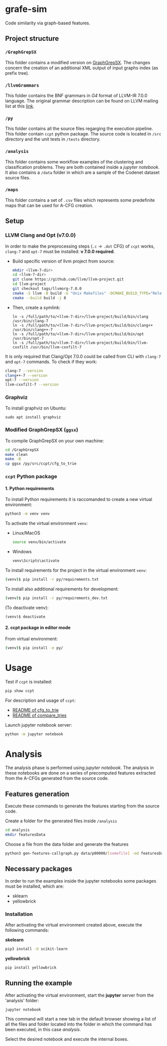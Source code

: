 # grafe-sim
Code similarity via graph-based features.

## Project structure

### ```/GraphGrepSX```

This folder contains a modified version on
[GraphGrepSX](https://github.com/InfOmics/GraphGrepSX). The changes concern
the creation of an additional XML output of input graphs index (as prefix tree).


### ```/llvmGrammars```
This folder contains the BNF grammars in *G4* format of LLVM-IR 7.0.0
language. The original grammar description can be found on LLVM mailing
list at this [link](https://lists.llvm.org/pipermail/llvm-dev/2018-June/123851.html).

### ```/py```
This folder contains all the source files regarging the execution pipeline.
This folder contain `ccpt` python package.
The source code is located in `/src` directory and the unit tests in
`/tests` directory.

### ```/analysis```
This folder contains some workflow examples of the clustering and classification
problems. They are both contained inside a *jupyter notebook*.
It also contains a `/data` folder in which are a sample of the Codenet dataset source files.

### ```/maps```

This folder contains a set of ```.csv``` files which represents
some predefinite maps that can be used for A-CFG creation.
## Setup

<!-- In order to install and use `ccpt` follow the following steps:

1. Install python requirements
2. Install OS requirements: clang/opt v7.0.0, graphviz
3. Install `ccpt` package in editor mode
4. Compile GraphGrepSX on your own machine
....
....

-->

### LLVM Clang and Opt (v7.0.0)
<!--
Also required:.
 - `clang` (1:14.0-55~exp2)
 - `opt` (3.19-2)
 - `graphviz` (2.42.2-6)
-->
In order to make the preprocessing steps (`.c` $\rightarrow$ `.dot` CFG)
of `ccpt` works, `clang-7` and `opt-7` must be installed: **v 7.0.0 required**.

- Build specific version of llvm project from source:

    ```sh
    mkdir <llvm-7-dir>
    cd <llvm-7-dir>
    git clone https://github.com/llvm/llvm-project.git
    cd llvm-project
    git checkout tags/llvmorg-7.0.0
    cmake -S llvm -B build -G "Unix Makefiles" -DCMAKE_BUILD_TYPE="Release" -DLLVM_ENABLE_PROJECTS=clang
    cmake --build build -j 8
    ```
- Then, create a symlink:
    ```
    ln -s /full/path/to/<llvm-7-dir>/llvm-project/build/bin/clang /usr/bin/clang-7
    ln -s /full/path/to/<llvm-7-dir>/llvm-project/build/bin/clang++ /usr/bin/clang++-7
    ln -s /full/path/to/<llvm-7-dir>/llvm-project/build/bin/opt /usr/bin/opt-7
    ln -s /full/path/to/<llvm-7-dir>/llvm-project/build/bin/llvm-cxxfilt /usr/bin/llvm-cxxfilt-7
    ```

<!--Follow the instruction for your OS to install Clang and Opt.-->

It is only required that Clang/Opt 7.0.0 could be called from CLI with `clang-7`
and `opt-7` commands. To check if they work:
```sh
clang-7 --version
clang++-7 --version
opt-7 --version
llvm-cxxfilt-7 --version
```

### Graphviz
To install graphviz on Ubuntu:
```
sudo apt install graphviz
```

### Modified GraphGrepSX (```ggsx```)

To compile GraphGrepSX on your own machine:
```sh
cd /GraphGrepSX
make clean
make -B
cp ggsx /py/src/ccpt/cfg_to_trie
```
<!-- TODO: check last step with new project structure. -->

### ```ccpt``` Python package

#### 1. Python requirements

To install Python requirements it is raccomanded to create a new virtual
environment:
```sh
python3 -m venv venv
```
To activate the virtual environment `venv`:
- Linux/MacOS

    ```sh
    source venv/bin/activate
    ```
- Windows

    ```sh
    venv\Scripts\activate
    ```
To install requirements for the project in the virtual environment
`venv`:
```sh
(venv)$ pip install -r py/requirements.txt
```
To install also additional requirements for development:
```sh
(venv)$ pip install -r py/requirements_dev.txt
```

(To deactivate venv):
```
(venv)$ deactivate

```
#### 2. ccpt package in editor mode

From virtual environment:
```sh
(venv)$ pip install -e py/
```

<!-- README OLD -->

<!--
This folder contains the following modules:
- `aug.py`

    Starting from the RAW CFG (as a`.dot` file) produced by CLANG compilation produces a new `.dot` file containing a modified/augmented CFG created using information given by `iv.py` module.\
    (**in the future**) CFG production can be parametrized.

- `iv.py`

    This module provide a `parse(instruction)` method that takes as input a single LLVM-IR instruction and returns a set of tuples, each of them describes an information about the instruction.

    It uses antlr4 python parser, that requires `antlr4-python3-runtime`:
    ```
    pip install antlr4-python3-runtime
    ```
- `pre-processing.py`

    Starting from `.c` produces a set of `.dot` files (one for each function in the file) that contains the CFG (of each function) generated using CLANG compiler. Optionally, it can produce `.ll` file containing the LLVM-IR code and the `.pdf`s of the CFGs.\
    As default, output files will be saved in `./out-pp` directory (overwriting any old file with the same name).
-->

# Usage

Test if `ccpt` is installed:
```sh
pip show ccpt
```
<!-- To check if everything works, go into `../examples/mwe` directory and
follow the instructions. -->


For description and usage of `ccpt`:
- [README of cfg_to_trie](./py/src/ccpt/cfg_to_trie/README.md)
- [README of compare_tries](./py/src/ccpt/compare_tries/README.md)

Launch jupyter notebook server:
```sh
python -m jupyter notebook
```


# Analysis
The analysis phase is performed using *jupyter notebook*. The analysis in these notebooks
are done on a series of precomputed features extracted from the A-CFGs generated from the source code.

## Features generation
Execute these commands to generate the features starting from the source code.


Create a folder for the generated files inside `/analysis`
```sh
cd analysis
mkdir featuresData
```

Choose a file from the data folder and generate the features
```sh
python3 gen-features-callgraph.py data/p00000/[somefile] -od featuresData
```

## Necessary packages
In order to run the examples inside the jupyter notebooks some packages must be installed, which are:
- sklearn
- yellowbrick

### Installation
After activating the virtual environment created above, execute the following commands:
<br>

**skelearn**
```sh
pip3 install -U scikit-learn
```

**yellowbrick**
```sh
pip install yellowbrick
```

## Running the example
After activating the virtual environment, start the **jupyter** server from the 'analysis' folder:
```sh
jupyter notebook
```
This command will start a new tab in the default browser showing a list of all the files and folder located into the folder in which the command has been executed, in this case *analysis*.

Select the desired notebook and execute the internal boxes.

<!--
... TODO ...
## Unit testing

Make sure that python development requirements are installed.

To run the unit-tests:
```sh
(venv)$ pytest
```
### Development notes
- To generate new `requirements.txt` file:
    ```
    pipreqs . --force
    ```
    that requires `pipreqs` py package. To install it:
    ```
    pip install pipreqs
    ```
 -->
